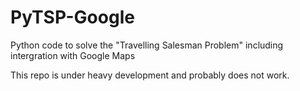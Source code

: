 PyTSP-Google
============

Python code to solve the "Travelling Salesman Problem" including intergration with Google Maps

This repo is under heavy development and probably does not work.
